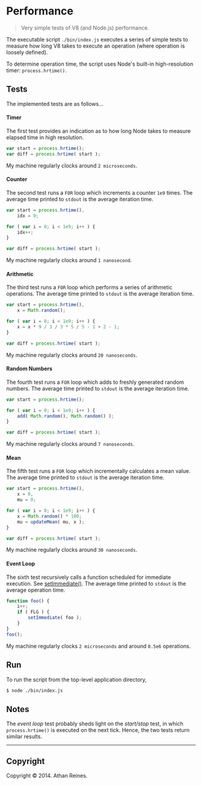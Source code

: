 Performance
===========

> Very simple tests of V8 (and Node.js) performance.

The executable script `./bin/index.js` executes a series of simple tests to measure how long V8 takes to execute an operation (where operation is loosely defined).

To determine operation time, the script uses Node's built-in high-resolution timer: `process.hrtime()`. 

## Tests

The implemented tests are as follows...

#### Timer

The first test provides an indication as to how long Node takes to measure elapsed time in high resolution. 

``` javascript
var start = process.hrtime();
var diff = process.hrtime( start );
```

My machine regularly clocks around `2 microseconds`.


#### Counter

The second test runs a `FOR` loop which increments a counter `1e9` times. The average time printed to `stdout` is the average iteration time.

``` javascript
var start = process.hrtime(),
	idx = 0;

for ( var i = 0; i < 1e9; i++ ) {
	idx++;
}

var diff = process.hrtime( start );
```

My machine regularly clocks around `1 nanosecond`.


#### Arithmetic

The third test runs a `FOR` loop which performs a series of arithmetic operations. The average time printed to `stdout` is the average iteration time.

``` javascript
var start = process.hrtime(),
	x = Math.random();

for ( var i = 0; i < 1e9; i++ ) {
	x = x * 9 / 3 / 3 * 5 / 5 - 1 + 2 - 1;
}

var diff = process.hrtime( start );
```

My machine regularly clocks around `20 nanoseconds`.


#### Random Numbers

The fourth test runs a `FOR` loop which adds to freshly generated random numbers. The average time printed to `stdout` is the average iteration time.

``` javascript
var start = process.hrtime();

for ( var i = 0; i < 1e9; i++ ) {
	add( Math.random(), Math.random() );
}

var diff = process.hrtime( start );
```

My machine regularly clocks around `7 nanoseconds`.



#### Mean

The fifth test runs a `FOR` loop which incrementally calculates a mean value. The average time printed to `stdout` is the average iteration time.

``` javascript
var start = process.hrtime(),
	x = 0,
	mu = 0;

for ( var i = 0; i < 1e9; i++ ) {
	x = Math.random() * 100;
	mu = updateMean( mu, x );
}

var diff = process.hrtime( start );
```

My machine regularly clocks around `30 nanoseconds`.


#### Event Loop

The sixth test recursively calls a function scheduled for immediate execution. See [setImmediate()](http://nodejs.org/api/timers.html#timers_setimmediate_callback_arg). The average time printed to `stdout` is the average operation time.

``` javascript
function foo() {
	i++;
	if ( FLG ) {
		setImmediate( foo );
	}
}
foo();
```

My machine regularly clocks `2 microseconds` and around `0.5e6` operations.


## Run

To run the script from the top-level application directory,

``` bash
$ node ./bin/index.js
```


## Notes

The _event loop_ test probably sheds light on the _start/stop_ test, in which `process.hrtime()` is executed on the next tick. Hence, the two tests return similar results.


---
## Copyright

Copyright &copy; 2014. Athan Reines.